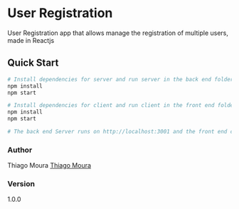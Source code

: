 # User Registration

User Registration app that allows manage the registration of multiple users, made in Reactjs

## Quick Start

```bash
# Install dependencies for server and run server in the back end folder
npm install
npm start

# Install dependencies for client and run client in the front end folder
npm install
npm start

# The back end Server runs on http://localhost:3001 and the front end client on http://localhost:3000
```

### Author

Thiago Moura
[Thiago Moura](http://www.thiagotec.com)

### Version

1.0.0
